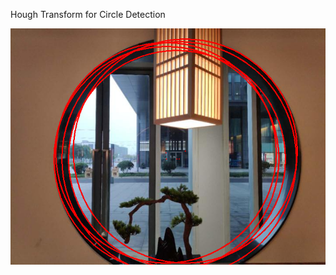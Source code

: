 Hough Transform for Circle Detection 

![some of the results](https://github.com/emirhantopcu/bbm418/blob/main/experiment1/results/26Circles.png)
